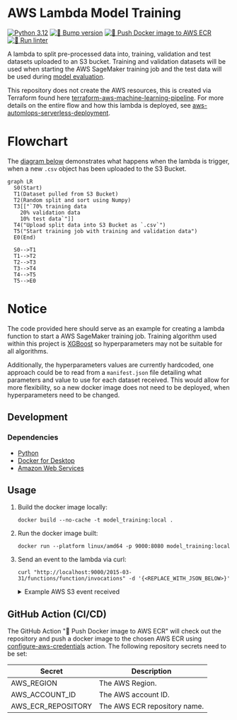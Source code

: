 # AWS Lambda Model Training

[![Python 3.12](https://img.shields.io/badge/python-3.12-blue.svg)](https://www.python.org/downloads/release/python-3121/)
[![🚧 Bump version](https://github.com/kwame-mintah/aws-lambda-model-training/actions/workflows/bump-repository-version.yml/badge.svg)](https://github.com/kwame-mintah/aws-lambda-model-training/actions/workflows/bump-repository-version.yml)
[![🚀 Push Docker image to AWS ECR](https://github.com/kwame-mintah/aws-lambda-model-training/actions/workflows/push-docker-image-to-aws-ecr.yml/badge.svg)](https://github.com/kwame-mintah/aws-lambda-model-training/actions/workflows/push-docker-image-to-aws-ecr.yml)
[![🧹 Run linter](https://github.com/kwame-mintah/aws-lambda-model-training/actions/workflows/run-python-linter.yml/badge.svg)](https://github.com/kwame-mintah/aws-lambda-model-training/actions/workflows/run-python-linter.yml)

A lambda to split pre-processed data into, training, validation and test datasets uploaded to an S3 bucket. Training and validation
datasets will be used when starting the AWS SageMaker training job and the test data will be used during [model evaluation](https://github.com/kwame-mintah/aws-lambda-model-evaluation).

This repository does not create the AWS resources, this is created via Terraform found here [terraform-aws-machine-learning-pipeline](https://github.com/kwame-mintah/terraform-aws-machine-learning-pipeline).
For more details on the entire flow and how this lambda is deployed, see [aws-automlops-serverless-deployment](https://github.com/kwame-mintah/aws-automlops-serverless-deployment).

# Flowchart

The [diagram below](https://mermaid.js.org/syntax/flowchart.html#flowcharts-basic-syntax) demonstrates what happens when the lambda is trigger, when a new `.csv` object has been uploaded to the S3 Bucket.

```mermaid
graph LR
  S0(Start)
  T1(Dataset pulled from S3 Bucket)
  T2(Random split and sort using Numpy)
  T3[["`70% training data
    20% validation data
    10% test data`"]]
  T4("Upload split data into S3 Bucket as `.csv`")
  T5("Start training job with training and validation data")
  E0(End)

  S0-->T1
  T1-->T2
  T2-->T3
  T3-->T4
  T4-->T5
  T5-->E0
```

# Notice

The code provided here should serve as an example for creating a lambda function to start a AWS SageMaker training job.
Training algorithm used within this project is [XGBoost](https://docs.aws.amazon.com/sagemaker/latest/dg/xgboost.html) so
hyperparameters may not be suitable for all algorithms.

Additionally, the hyperparameters values are currently hardcoded, one approach could be to read from a `manifest.json`
file detailing what parameters and value to use for each dataset received. This would allow for more flexibility, so
a new docker image does not need to be deployed, when hyperparameters need to be changed.

## Development

### Dependencies

- [Python](https://www.python.org/downloads/release/python-3121/)
- [Docker for Desktop](https://www.docker.com/products/docker-desktop/)
- [Amazon Web Services](https://aws.amazon.com/?nc2=h_lg)

## Usage

1. Build the docker image locally:

   ```shell
   docker build --no-cache -t model_training:local .
   ```

2. Run the docker image built:

   ```shell
   docker run --platform linux/amd64 -p 9000:8080 model_training:local
   ```

3. Send an event to the lambda via curl:
   ```shell
   curl "http://localhost:9000/2015-03-31/functions/function/invocations" -d '{<REPLACE_WITH_JSON_BELOW>}'
   ```
   <details>
   <summary>Example AWS S3 event received</summary>
   ```json
   {
     "Records": [
       {
         "eventVersion": "2.0",
         "eventSource": "aws:s3",
         "awsRegion": "us-east-1",
         "eventTime": "1970-01-01T00:00:00.000Z",
         "eventName": "ObjectCreated:Put",
         "userIdentity": { "principalId": "EXAMPLE" },
         "requestParameters": { "sourceIPAddress": "127.0.0.1" },
         "responseElements": {
           "x-amz-request-id": "EXAMPLE123456789",
           "x-amz-id-2": "EXAMPLE123/5678abcdefghijklambdaisawesome/mnopqrstuvwxyzABCDEFGH"
         },
         "s3": {
           "s3SchemaVersion": "1.0",
           "configurationId": "testConfigRule",
           "bucket": {
             "name": "example-bucket",
             "ownerIdentity": { "principalId": "EXAMPLE" },
             "arn": "arn:aws:s3:::example-bucket"
           },
           "object": {
             "key": "automl/example-bank-file.csv",
             "size": 515246,
             "eTag": "0e29c0d99c654bbe83c42097c97743ed",
             "sequencer": "00656A54CA3D69362D"
           }
         }
       }
     ]
   }
   ```
   </details>

## GitHub Action (CI/CD)

The GitHub Action "🚀 Push Docker image to AWS ECR" will check out the repository and push a docker image to the chosen AWS ECR using
[configure-aws-credentials](https://github.com/aws-actions/configure-aws-credentials/tree/v4.0.1/) action. The following repository secrets need to be set:

| Secret             | Description                  |
|--------------------|------------------------------|
| AWS_REGION         | The AWS Region.              |
| AWS_ACCOUNT_ID     | The AWS account ID.          |
| AWS_ECR_REPOSITORY | The AWS ECR repository name. |
